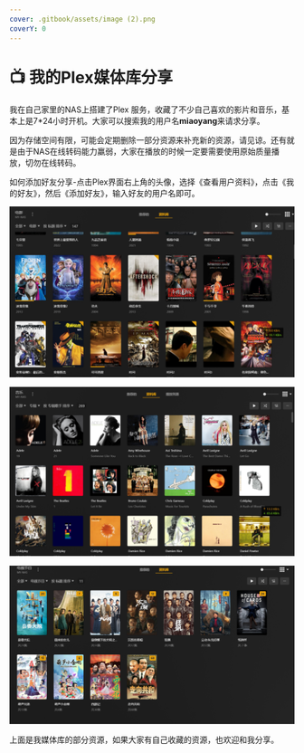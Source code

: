 ```yaml
---
cover: .gitbook/assets/image (2).png
coverY: 0
---
```


# 📺 我的Plex媒体库分享

我在自己家里的NAS上搭建了Plex 服务，收藏了不少自己喜欢的影片和音乐，基本上是7\*24小时开机。大家可以搜索我的用户名**miaoyang**来请求分享。

因为存储空间有限，可能会定期删除一部分资源来补充新的资源，请见谅。还有就是由于NAS在线转码能力羸弱，大家在播放的时候一定要需要使用原始质量播放，切勿在线转码。

如何添加好友分享-点击Plex界面右上角的头像，选择《查看用户资料》，点击《我的好友》，然后《添加好友》，输入好友的用户名即可。

![](<.gitbook/assets/image (2).png>)

![](.gitbook/assets/image.png)

![](<.gitbook/assets/image (1).png>)

上面是我媒体库的部分资源，如果大家有自己收藏的资源，也欢迎和我分享。
